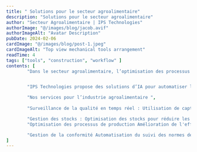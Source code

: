 ```yaml
---
title: " Solutions pour le secteur agroalimentaire"
description: "Solutions pour le secteur agroalimentaire"
author: "Secteur Agroalimentaire | IPS Technologies"
authorImage: "@/images/blog/jacob.avif"
authorImageAlt: "Avatar Description"
pubDate: 2024-02-06
cardImage: "@/images/blog/post-1.jpeg"
cardImageAlt: "Top view mechanical tools arrangement"
readTime: 4
tags: ["tools", "construction", "workflow" ]
contents: [
        "Dans le secteur agroalimentaire, l’optimisation des processus de production, la gestion de la chaîne d’approvisionnement et la surveillance de la qualité sont des enjeux critiques. ",


        "IPS Technologies propose des solutions d’IA pour automatiser les opérations de la chaîne d’approvisionnement, optimiser les prévisions de la demande, et surveiller la qualité des produits en temps réel. Nous aidons les entreprises agroalimentaires à améliorer la productivité, réduire les déchets et assurer la conformité avec les normes de qualité et de sécurité alimentaire.",

        "Nos services pour l’industrie agroalimentaire ",
        
        "Surveillance de la qualité en temps réel : Utilisation de capteurs IoT et de l’IA pour surveiller la qualité des produits alimentaires.", 

        "Gestion des stocks : Optimisation des stocks pour réduire les pertes et améliorer l’efficacité logistique.",
        "Optimisation des processus de production Amélioration de l'efficacité des lignes de production grâce à l’analyse des données pour minimiser les temps d’arrêt et maximiser la productivité.",

        "Gestion de la conformité Automatisation du suivi des normes de sécurité alimentaire et de la réglementation, pour garantir que les produits respectent les standards en vigueur.",
]
---
```

